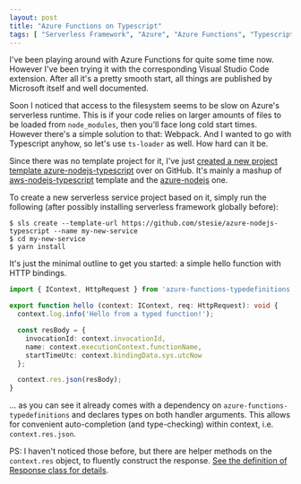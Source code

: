 ```yaml
---
layout: post
title: "Azure Functions on Typescript"
tags: [ "Serverless Framework", "Azure", "Azure Functions", "Typescript", "Webpack" ]
---
```

I've been playing around with Azure Functions for quite some time now.  However I've
been trying it with the corresponding Visual Studio Code extension.  After all it's a
pretty smooth start, all things are published by Microsoft itself and well documented.

Soon I noticed that access to the filesystem seems to be slow on Azure's
serverless runtime.  This is if your code relies on larger amounts of files to be loaded
from `node_modules`, then you'll face long cold start times.  However there's a simple
solution to that: Webpack.  And I wanted to go with Typescript anyhow, so let's
use `ts-loader` as well.  How hard can it be.

Since there was no template project for it, I've just [created a new project template
azure-nodejs-typescript](https://github.com/stesie/azure-nodejs-typescript) over on GitHub.
It's mainly a mashup of [aws-nodejs-typescript](https://github.com/serverless/serverless/tree/master/lib/plugins/create/templates/aws-nodejs-typescript)
template and the [azure-nodejs](https://github.com/serverless/serverless/tree/master/lib/plugins/create/templates/azure-nodejs) one.

To create a new serverless service project based on it, simply run the following (after
possibly installing serverless framework globally before):

```
$ sls create --template-url https://github.com/stesie/azure-nodejs-typescript --name my-new-service
$ cd my-new-service
$ yarn install
```

It's just the minimal outline to get you started: a simple hello function with HTTP bindings.

```typescript
import { IContext, HttpRequest } from 'azure-functions-typedefinitions';

export function hello (context: IContext, req: HttpRequest): void {
  context.log.info('Hello from a typed function!');

  const resBody = {
    invocationId: context.invocationId,
    name: context.executionContext.functionName,
    startTimeUtc: context.bindingData.sys.utcNow
  };

  context.res.json(resBody);
}
```

... as you can see it already comes with a dependency on `azure-functions-typedefinitions`
and declares types on both handler arguments.  This allows for convenient auto-completion
(and type-checking) within context, i.e. `context.res.json`.


PS: I haven't noticed those before, but there are helper methods on the `context.res` object,
to fluently construct the response.
[See the definition of Response class for details](https://github.com/Azure/azure-functions-nodejs-worker/blob/dev/src/http/Response.ts).
